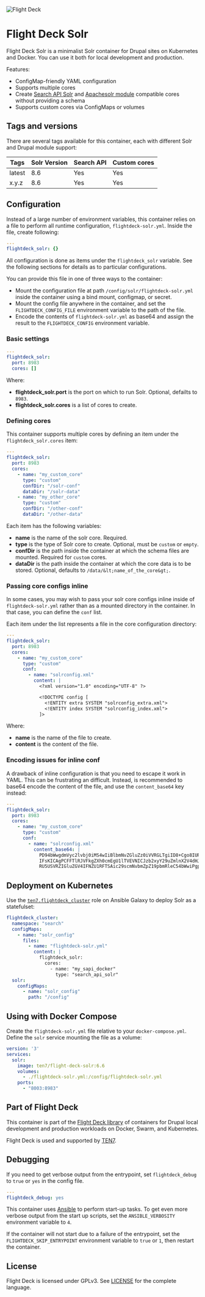 ![Flight Deck](https://raw.githubusercontent.com/ten7/flight-deck/master/flightdeck-logo.png)

# Flight Deck Solr

Flight Deck Solr is a minimalist Solr container for Drupal sites on Kubernetes and Docker. You can use it both for local development and production.

Features:
* ConfigMap-friendly YAML configuration
* Supports multiple cores
* Create [Search API Solr](https://www.drupal.org/project/search_api_solr) and [Apachesolr module](https://www.drupal.org/project/apachesolr) compatible cores without providing a schema
* Supports custom cores via ConfigMaps or volumes


## Tags and versions

There are several tags available for this container, each with different Solr and Drupal module support:

| Tags | Solr Version | Search API | Custom cores |
| ---- | ------------ | ---------- | ------------ |
| latest | 8.6 | Yes | Yes |
| x.y.z | 8.6 | Yes | Yes |


## Configuration

Instead of a large number of environment variables, this container relies on a file to perform all runtime configuration, `flightdeck-solr.yml`. Inside the file, create following:

```yaml
---
flightdeck_solr: {}
```

All configuration is done as items under the `flightdeck_solr` variable. See the following sections for details as to particular configurations.

You can provide this file in one of three ways to the container:

* Mount the configuration file at path `/config/solr/flightdeck-solr.yml` inside the container using a bind mount, configmap, or secret.
* Mount the config file anywhere in the container, and set the `FLIGHTDECK_CONFIG_FILE` environment variable to the path of the file.
* Encode the contents of `flightdeck-solr.yml` as base64 and assign the result to the `FLIGHTDECK_CONFIG` environment variable.

### Basic settings

```yaml
---
flightdeck_solr:
  port: 8983
  cores: []
```

Where:
* **flightdeck_solr.port** is the port on which to run Solr. Optional, defailts to `8983`.
* **flightdeck_solr.cores** is a list of cores to create.

### Defining cores

This container supports multiple cores by defining an item under the `flightdeck_solr.cores` item:

```yaml
---
flightdeck_solr:
  port: 8983
  cores:
    - name: "my_custom_core"
      type: "custom"
      confDir: "/solr-conf"
      dataDir: "/solr-data"
    - name: "my_other_core"
      type: "custom"
      confDir: "/other-conf"
      dataDir: "/other-data"
```

Each item has the following variables:

* **name** is the name of the solr core. Required.
* **type** is the type of Solr core to create. Optional, must be `custom` or `empty`.
* **confDir** is the path inside the container at which the schema files are mounted. Required for `custom` cores.
* **dataDir** is the path inside the container at which the core data is to be stored. Optional, defaults to `/data/&lt;name_of_the_core&gt;`.

### Passing core configs inline

In some cases, you may wish to pass your solr core configs inline inside of `flightdeck-solr.yml` rather than as a mounted directory in the container. In that case, you can define the `conf` list.

Each item under the list represents a file in the core configuration directory:

```yaml
---
flightdeck_solr:
  port: 8983
  cores:
    - name: "my_custom_core"
      type: "custom"
      conf:
        - name: "solrconfig.xml"
          content: |
            <?xml version="1.0" encoding="UTF-8" ?>

            <!DOCTYPE config [
              <!ENTITY extra SYSTEM "solrconfig_extra.xml">
              <!ENTITY index SYSTEM "solrconfig_index.xml">
            ]>
```

Where:

* **name** is the name of the file to create.
* **content** is the content of the file.

### Encoding issues for inline conf

A drawback of inline configuration is that you need to escape it work in YAML. This can be frustrating an difficult. Instead, is recommended to base64 encode the content of the file, and use the `content_base64` key instead:

```yaml
---
flightdeck_solr:
  port: 8983
  cores:
    - name: "my_custom_core"
      type: "custom"
      conf:
        - name: "solrconfig.xml"
          content_base64: |
            PD94bWwgdmVyc2lvbj0iMS4wIiBlbmNvZGluZz0iVVRGLTgiID8+Cgo8IURPQ1RZUEUgY29uZmln
            IFsKICAgPCFFTlRJVFkgZXh0cmEgU1lTVEVNICJzb2xyY29uZmlnX2V4dHJhLnhtbCI+CiAgIDwh
            RU5USVRZIGluZGV4IFNZU1RFTSAic29scmNvbmZpZ19pbmRleC54bWwiPgpdPgo=
```

## Deployment on Kubernetes

Use the [`ten7.flightdeck_cluster`](https://galaxy.ansible.com/ten7/flightdeck_cluster) role on Ansible Galaxy to deploy Solr as a statefulset:

```yaml
flightdeck_cluster:
  namespace: "search"
  configMaps:
    - name: "solr_config"
      files:
        - name: "flightdeck-solr.yml"
          content: |
            flightdeck_solr:
              cores:
                - name: "my_sapi_docker"
                  type: "search_api_solr"
  solr:
    configMaps:
      - name: "solr_config"
        path: "/config"
```

## Using with Docker Compose

Create the `flightdeck-solr.yml` file relative to your `docker-compose.yml`. Define the `solr` service mounting the file as a volume:

```yaml
version: '3'
services:
  solr:
    image: ten7/flight-deck-solr:6.6
    volumes:
      - ./flightdeck-solr.yml:/config/flightdeck-solr.yml
    ports:
      - "8003:8983"
```

## Part of Flight Deck

This container is part of the [Flight Deck library](https://github.com/ten7/flight-deck) of containers for Drupal local development and production workloads on Docker, Swarm, and Kubernetes.

Flight Deck is used and supported by [TEN7](https://ten7.com/).


## Debugging

If you need to get verbose output from the entrypoint, set `flightdeck_debug` to `true` or `yes` in the config file.

```yaml
---
flightdeck_debug: yes
```

This container uses [Ansible](https://www.ansible.com/) to perform start-up tasks. To get even more verbose output from the start up scripts, set the `ANSIBLE_VERBOSITY` environment variable to `4`.

If the container will not start due to a failure of the entrypoint, set the `FLIGHTDECK_SKIP_ENTRYPOINT` environment variable to `true` or `1`, then restart the container.

## License

Flight Deck is licensed under GPLv3. See [LICENSE](https://raw.githubusercontent.com/ten7/flight-deck/master/LICENSE) for the complete language.

